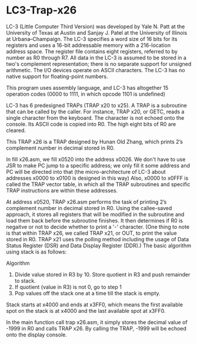 # LC3-Trap-x26
LC-3 (Little Computer Third Version) was developed by Yale N. Patt at the University of Texas at Austin and Sanjay J. Patel at the University of Illinois at Urbana–Champaign. The LC-3 specifies a word size of 16 bits for its registers and uses a 16-bit addressable memory with a 216-location address space. The register file contains eight registers, referred to by number as R0 through R7. All data in the LC-3 is assumed to be stored in a two's complement representation; there is no separate support for unsigned arithmetic. The I/O devices operate on ASCII characters. The LC-3 has no native support for floating-point numbers.

This program uses assembly language, and LC-3 has altogether 15 operation codes (0000 to 1111, in which opcode 1101 is undefined)

LC-3 has 6 predesigned TRAPs (TRAP x20 to x25). A TRAP is a subroutine that can be called by the caller. For instance, TRAP x20, or GETC, reads a single character from the keyboard. The character is not echoed onto the console. Its ASCII code is copied into R0. The high eight bits of R0 are cleared.

This TRAP x26 is a TRAP designed by Hunan Old Zhang, which prints 2’s complement number in decimal stored in R0.

In fill x26.asm, we fill x0520 into the address x0026. We don't have to use JSR to make PC jump to a specific address; we only fill it some address and PC will be directed into that (the micro-architecture of LC-3 about addresses x0000 to x0100 is designed in this way) Also, x0000 to x0FFF is called the TRAP vector table, in which all the TRAP subroutines and specific TRAP instructions are within these addresses. 

At address x0520, TRAP x26.asm performs the task of printing 2’s complement number in decimal stored in R0. Using the callee-saved approach, it stores all registers that will be modified in the subroutine and load them back before the subroutine finishes. It then determines if R0 is negaitve or not to decide whether to print a '-' character. (One thing to note is that within TRAP x26, we called TRAP x21, or OUT, to print the value stored in R0. TRAP x21 uses the polling method including the usage of Data Status Register (DSR) and Data Display Register (DDR).) The basic algorithm using stack is as follows:

Algorithm
1) Divide value stored in R3 by 10. Store quotient in R3 and push remainder to stack.
2) If quotient (value in R3) is not 0, go to step 1
3) Pop values off the stack one at a time till the stack is empty.

Stack starts at x4000 and ends at x3FF0, which means the first available spot on the stack is at x4000 and the last
available spot at x3FF0.

In the main function call trap x26.asm, it simply stores the decimal value of -1999 in R0 and calls TRAP x26. 
By calling the TRAP, -1999 will be echoed onto the display console.
